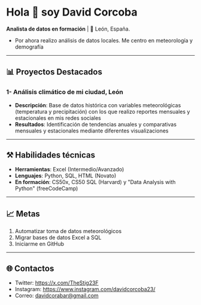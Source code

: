 # Hola 👋 soy David Corcoba

**Analista de datos en formación** | 📍 León, España.
  - Por ahora realizo análisis de datos locales. Me centro en meteorología y demografía

---

## 📊 Proyectos Destacados

### **1- Análisis climático de mi ciudad, León**
  - **Descripción**: Base de datos histórica con variables meteorológicas (temperatura y precipitación) con los que realizo reportes mensuales y estacionales en mis redes sociales
  - **Resultados**: Identificación de tendencias anuales y comparativas mensuales y estacionales mediante diferentes visualizaciones

---

## ⚒️ Habilidades técnicas
  - **Herramientas**: Excel (Intermedio/Avanzado)
  - **Lenguajes**: Python, SQL, HTML (Novato)
  - **En formación**: CS50x, CS50 SQL (Harvard) y "Data Analysis with Python" (freeCodeCamp)

---

## 📈 Metas
1. Automatizar toma de datos meteorológicos
2. Migrar bases de datos Excel a SQL
3. Iniciarme en GitHub

---

## 🌐 Contactos
- Twitter: https://x.com/TheStig23F
- Instagram: https://www.instagram.com/davidcorcoba23/
- Correo: davidcorabar@gmail.com



